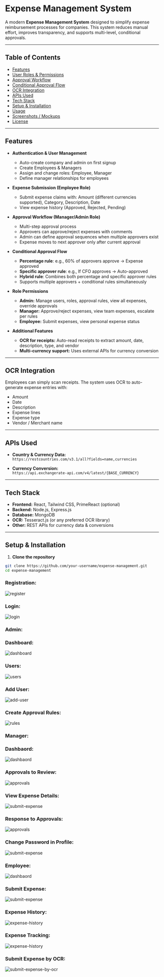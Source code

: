 # Expense Management System

A modern **Expense Management System** designed to simplify expense reimbursement processes for
companies. This system reduces manual effort, improves transparency, and supports multi-level,
conditional approvals.

---

## Table of Contents

-   [Features](#features)
-   [User Roles & Permissions](#user-roles--permissions)
-   [Approval Workflow](#approval-workflow)
-   [Conditional Approval Flow](#conditional-approval-flow)
-   [OCR Integration](#ocr-integration)
-   [APIs Used](#apis-used)
-   [Tech Stack](#tech-stack)
-   [Setup & Installation](#setup--installation)
-   [Usage](#usage)
-   [Screenshots / Mockups](#screenshots--mockups)
-   [License](#license)

---

## Features

-   **Authentication & User Management**

    -   Auto-create company and admin on first signup
    -   Create Employees & Managers
    -   Assign and change roles: Employee, Manager
    -   Define manager relationships for employees

-   **Expense Submission (Employee Role)**

    -   Submit expense claims with: Amount (different currencies supported), Category, Description,
        Date
    -   View expense history (Approved, Rejected, Pending)

-   **Approval Workflow (Manager/Admin Role)**

    -   Multi-step approval process
    -   Approvers can approve/reject expenses with comments
    -   Admin can define approval sequences when multiple approvers exist
    -   Expense moves to next approver only after current approval

-   **Conditional Approval Flow**

    -   **Percentage rule**: e.g., 60% of approvers approve → Expense approved
    -   **Specific approver rule**: e.g., If CFO approves → Auto-approved
    -   **Hybrid rule**: Combines both percentage and specific approver rules
    -   Supports multiple approvers + conditional rules simultaneously

-   **Role Permissions**

    -   **Admin:** Manage users, roles, approval rules, view all expenses, override approvals
    -   **Manager:** Approve/reject expenses, view team expenses, escalate per rules
    -   **Employee:** Submit expenses, view personal expense status

-   **Additional Features**
    -   **OCR for receipts:** Auto-read receipts to extract amount, date, description, type, and
        vendor
    -   **Multi-currency support:** Uses external APIs for currency conversion

---

## OCR Integration

Employees can simply scan receipts. The system uses OCR to auto-generate expense entries with:

-   Amount
-   Date
-   Description
-   Expense lines
-   Expense type
-   Vendor / Merchant name

---

## APIs Used

-   **Country & Currency Data:**  
    `https://restcountries.com/v3.1/all?fields=name,currencies`

-   **Currency Conversion:**  
    `https://api.exchangerate-api.com/v4/latest/{BASE_CURRENCY}`

---

## Tech Stack

-   **Frontend:** React, Tailwind CSS, PrimeReact (optional)
-   **Backend:** Node.js, Express.js
-   **Database:** MongoDB
-   **OCR:** Tesseract.js (or any preferred OCR library)
-   **Other:** REST APIs for currency data & conversions

---

## Setup & Installation

1. **Clone the repository**

```bash
git clone https://github.com/your-username/expense-management.git
cd expense-management
```

### Registration:

![register](client-web/src/assets/register.png)

### Login:

![login](client-web/src/assets/login.png)

### Admin:

### Dashboard:

![dashboard](client-web/src/assets/AdminDash.png)

### Users:

![users](client-web/src/assets/users.png)

### Add User:

![add-user](client-web/src/assets/addUser.png)

### Create Approval Rules:

![rules](client-web/src/assets/rules.png)

### Manager:

### Dashbaord:

![dashbaord](client-web/src/assets/managerDash.png)

### Approvals to Review:

![approvals](client-web/src/assets/approvals.png)

### View Expense Details:

![submit-expense](client-web/src/assets/details.png)

### Response to Approvals:

![approvals](client-web/src/assets/ResponseToApproval.png)

### Change Password in Profile:

![submit-expense](<client-web/src/assets/profile (2).png>)

### Employee:

![dashbaord](client-web/src/assets/emploDash.png)

### Submit Expense:

![submit-expense](client-web/src/assets/submit.png)

### Expense History:

![expense-history](client-web/src/assets/history.png)

### Expense Tracking:

![expense-history](client-web/src/assets/tracking.png)

### Submit Expense by OCR:

![submit-expense-by-ocr](client-web/src/assets/submitOCR.png)

